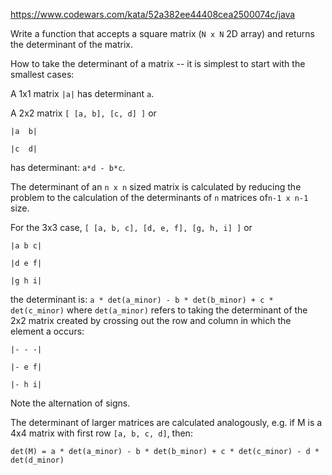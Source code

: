 https://www.codewars.com/kata/52a382ee44408cea2500074c/java

Write a function that accepts a square matrix (`N x N` 2D array) and returns the determinant of the matrix.

How to take the determinant of a matrix -- it is simplest to start with the smallest cases:

A 1x1 matrix `|a|` has determinant `a`.

A 2x2 matrix `[ [a, b], [c, d] ]` or

`|a  b|`

`|c  d|`

has determinant: `a*d - b*c`.

The determinant of an `n x n` sized matrix is calculated by reducing the problem to the calculation of the determinants of `n` matrices of`n-1 x n-1` size.

For the 3x3 case, `[ [a, b, c], [d, e, f], [g, h, i] ]` or

`|a b c|`

`|d e f|`

`|g h i|`

the determinant is: `a * det(a_minor) - b * det(b_minor) + c * det(c_minor)` where `det(a_minor)` refers to taking the determinant of the 2x2 matrix created by crossing out the row and column in which the element a occurs:

`|- - -|`

`|- e f|`

`|- h i|`

Note the alternation of signs.

The determinant of larger matrices are calculated analogously, e.g. if M is a 4x4 matrix with first row `[a, b, c, d]`, then:

`det(M) = a * det(a_minor) - b * det(b_minor) + c * det(c_minor) - d * det(d_minor)`